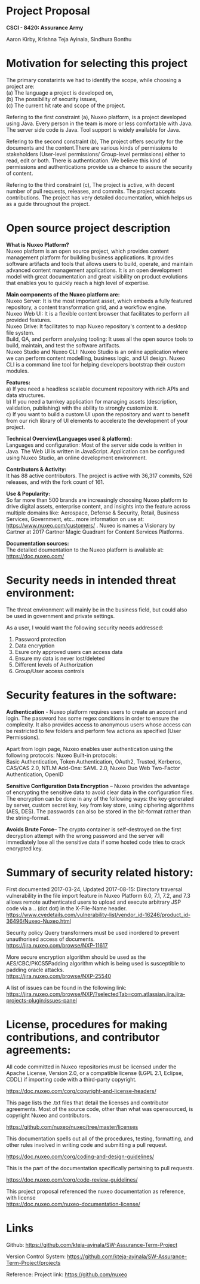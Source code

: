 # Project Proposal
**CSCI - 8420:  Assurance Army**

Aaron Kirby, Krishna Teja Ayinala, Sindhura Bonthu          

# Motivation for selecting this project

The primary constarints we had to identify the scope, while choosing a project are: </br>
(a) The language a project is developed on,</br>
(b) The possibility of  security issues,</br>
(c) The current hit rate and scope of the project.

Refering to the first constraint (a), 
Nuxeo platform,  is a project developed using Java. Every person in the team is more or less comfortable with Java. The server side code is Java. Tool support is widely available for Java.

Refering to the second constraint (b),
The project offers security for the documents and the content.There are various kinds of permissions to stakeholders (User-level permissions/ Group-level permissions) either to read, edit or both. There is authentication. We believe this kind of permissions and authentications provide us a chance to assure the security of content.

Refering to the third constraint (c),
The project is active, with decent number of pull requests, releases, and commits. The project accepts contributions. The project has very detailed documentation, which helps us as a guide throughout the project. 

# Open source project description

**What is Nuxeo Platform?**</br>
Nuxeo platform is an open source project, which provides content management platform for building business applications. It provides software artifacts and tools that allows users to build, operate, and maintain advanced content management applications. It is an open development model with great documentation and great visibility on product evolutions that enables you to quickly reach a high level of expertise.

**Main components of the Nuxeo platform are:**</br>
Nuxeo Server: It is the most important asset, which embeds a fully featured repository, a content transformation grid, and a workflow engine.</br> 
Nuxeo Web UI: It is a flexible content browser that facilitates to perform all provided features.</br>
Nuxeo Drive: It facilitates to map Nuxeo repository's content to a desktop file system.</br>
Build, QA, and perform analysing tooling: It uses all the open source tools to build, maintain, and test the software artifacts.</br>
Nuxeo Studio and Nuxeo CLI: Nuxeo Studio is an online application where we can perform content modelling, business logic, and UI design.  Nuxeo CLI is a command line tool for helping developers bootstrap their custom modules.</br>

**Features:**</br>
a) If you need a headless scalable document repository with rich APIs and data structures.</br>
b) If you need a turnkey application for managing assets (description, validation, publishing) with the ability to strongly customize it.</br>
c) If you want to build a custom UI upon the repository and want to benefit from our rich library of UI elements to accelerate the development of your project.  </br>

**Technical Overview(Languages used & platform):**</br>
Languages and configuration: Most of the server side code is written in Java.  The Web UI is written in JavaScript. Application can be configured using Nuxeo Studio, an online development environment.

**Contributors & Activity:** </br>
It has 88 active contributors. The project is active with 36,317 commits, 526 releases, and with the fork count of 161.

**Use & Popularity:**</br>
So far more than 500 brands are increasingly choosing Nuxeo platform to drive digital assets, enterprise content, and insights into the feature across multiple domains like: Aerospace, Defense & Security, Retail, Business Services, Government, etc.. more information on use at: https://www.nuxeo.com/customers/  .  Nuxeo is names a Visionary by Gartner at 2017 Gartner Magic Quadrant for Content Services Platforms.

**Documentation sources:**</br>
The detailed doumentation to the Nuxeo platform is available at: https://doc.nuxeo.com/

# Security needs in intended threat environment:

The threat environment will mainly be in the business field, but could also be used in government and private settings.

As a user, I would want the following security needs addressed:

1. Password protection
2. Data encryption
3. Esure only approved users can access data
4. Ensure my data is never lost/deleted
5. Different levels of Authorization
6. Group/User access controls

# Security features in the software:

**Authentication** - Nuxeo platform requires users to create an account and login. The password has some regex conditions in order to ensure the complexity. It also provides access to anonymous users whose access can be restricted to few folders and perform few actions as specified (User Permissions).</br>

Apart from login page, Nuxeo enables user authentication using the following protocols:
Nuxeo Built-in protocols:</br>
Basic Authentication, Token Authentication, OAuth2, Trusted, Kerberos, CAS/CAS 2.0, NTLM
Add-Ons:
SAML 2.0, Nuxeo Duo Web Two-Factor Authentication, OpenID

**Sensitive Configuration Data Encryption** – Nuxeo provides the advantage of encrypting the sensitive data to avoid clear data in the configuration files. The encryption can be done in any of the following ways: the key generated by server, custom secret key, key from key store, using ciphering algorithms (AES, DES). The passwords can also be stored in the bit-format rather than the string-format.</br>

**Avoids Brute Force**– The crypto container is self-destroyed on the first decryption attempt with the wrong password and the server will immediately lose all the sensitive data if some hosted code tries to crack encrypted key.

# Summary of security related history:

First documented 2017-03-24,	Updated 2017-08-15: Directory traversal vulnerability in the file import feature in Nuxeo Platform 6.0, 7.1, 7.2, and 7.3 allows remote authenticated users to upload and execute arbitrary JSP code via a .. (dot dot) in the X-File-Name header.</br>
https://www.cvedetails.com/vulnerability-list/vendor_id-16246/product_id-36496/Nuxeo-Nuxeo.html

Security policy Query transformers must be used inordered to prevent unauthorised access of documents.</br>
https://jira.nuxeo.com/browse/NXP-11617

More secure encryption algorithm should be used as the AES/CBC/PKCS5Padding algorithm which is being used is susceptible to padding oracle attacks.</br>
https://jira.nuxeo.com/browse/NXP-25540<br>

A list of issues can be found in the following link:<br>
https://jira.nuxeo.com/browse/NXP/?selectedTab=com.atlassian.jira.jira-projects-plugin:issues-panel

# License, procedures for making contributions, and contributor agreements:

All code committed in Nuxeo repositories must be licensed under the Apache License, Version 2.0, or a compatible license (LGPL 2.1, Eclipse, CDDL) if importing code with a third-party copyright. 

https://doc.nuxeo.com/corg/copyright-and-license-headers/

This page lists the .txt files that detail the licenses and contributor agreements. Most of the source code, other than what was opensourced, is copyright Nuxeo and contributors.

https://github.com/nuxeo/nuxeo/tree/master/licenses

This documentation spells out all of the procedures, testing, formatting, and other rules involved in writing code and submitting a pull request.

https://doc.nuxeo.com/corg/coding-and-design-guidelines/

This is the part of the documentation specifically pertaining to pull requests.

https://doc.nuxeo.com/corg/code-review-guidelines/

This project proposal referenced the nuxeo documentation as reference, with license</br>
https://doc.nuxeo.com/nuxeo-documentation-license/

# Links

Github:  https://github.com/kteja-ayinala/SW-Assurance-Term-Project

Version Control System: https://github.com/kteja-ayinala/SW-Assurance-Term-Project/projects

Reference: Project link: https://github.com/nuxeo
